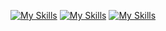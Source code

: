 [![My Skills](https://skillicons.dev/icons?i=discord,unity,visualstudio,git,docker,linux,min,java,py,cs&perline=3)](https://skillicons.dev)
[![My Skills](https://skillicons.dev/icons?i=docker,linux,mint)](https://skillicons.dev)
[![My Skills](https://skillicons.dev/icons?i=java,py,cs)](https://skillicons.dev)
<!--
**Kevinme789/Kevinme789** is a ✨ _special_ ✨ repository because its `README.md` (this file) appears on your GitHub profile.

Here are some ideas to get you started:

- 🔭 I’m currently working on ...
- 🌱 I’m currently learning ...
- 👯 I’m looking to collaborate on ...
- 🤔 I’m looking for help with ...
- 💬 Ask me about ...
- 📫 How to reach me: ...
- 😄 Pronouns: ...
- ⚡ Fun fact: ...
-->
